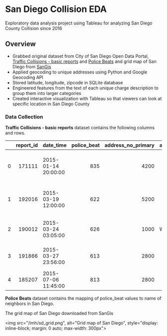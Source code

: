 # San Diego Collision EDA
Exploratory data analysis project using Tableau for analyzing San Diego County Collision since 2016

## Overview
- Grabbed original dataset from City of San Diego Open Data Portal, [Traffic Collisions - basic reports](https://data.sandiego.gov/datasets/police-collisions/) and [Police Beats](https://data.sandiego.gov/datasets/police-beats/) and grid map of San Diego from [SanGis](https://www.sangis.org/)
- Applied geocoding to unique addresses using Python and Google Geocoding API
- Stored latitude, longitude, zipcode in SQLite database
- Engineered features from the text of each unique charge description to group them into larger categories
- Created interactive visualization with Tableau so that viewers can look at specific location in San Diego County

### Data Collection
**Traffic Collisions - basic reports** dataset contains the following columns and rows.

|    |   report_id | date_time           |   police_beat |   address_no_primary | address_pd_primary   | address_road_primary   | address_sfx_primary   | address_pd_intersecting   | address_name_intersecting   | address_sfx_intersecting   | violation_section   | violation_type   | charge_desc                                            |   injured |   killed | hit_run_lvl   |
|---:|------------:|:--------------------|--------------:|---------------------:|:---------------------|:-----------------------|:----------------------|:--------------------------|:----------------------------|:---------------------------|:--------------------|:-----------------|:-------------------------------------------------------|----------:|---------:|:--------------|
|  0 |      171111 | 2015-01-14 20:00:00 |           835 |                 4200 |                      | JUNIPER                | STREET                |                           |                             |                            | MISC-HAZ            | VC               | MISCELLANEOUS HAZARDOUS VIOLATIONS OF THE VEHICLE CODE |         0 |        0 | MISDEMEANOR   |
|  1 |      192016 | 2015-03-19 12:00:00 |           622 |                 5200 |                      | LINDA VISTA            | ROAD                  |                           |                             |                            | MISC-HAZ            | VC               | MISCELLANEOUS HAZARDOUS VIOLATIONS OF THE VEHICLE CODE |         0 |        0 | MISDEMEANOR   |
|  2 |      190012 | 2015-03-24 03:05:00 |           626 |                 1000 | W                    | WASHINGTON             | STREET                |                           |                             |                            | 22107               | VC               | TURNING MOVEMENTS AND REQUIRED SIGNALS                 |         2 |        0 | nan           |
|  3 |      191866 | 2015-03-27 23:56:00 |           613 |                 2800 |                      | WORDEN                 | STREET                |                           |                             |                            | 22107               | VC               | TURNING MOVEMENTS AND REQUIRED SIGNALS                 |         1 |        0 | nan           |
|  4 |      185207 | 2015-07-06 11:45:00 |           813 |                 2800 |                      | EL CAJON               | BOULEVARD             |                           |                             |                            | 20002(A)            | VC               | HIT AND RUN                                            |         0 |        0 | MISDEMEANOR   |

**Police Beats** dataset contains the mapping of police_beat values to name of neighbors in San Diego.

The grid map of San Diego downloaded from SanGis

<img
  src="/imh/sd_grid.png",
  alt="Grid map of San Diego",
  style="display: inline-block; margin: 0 auto; max-width: 300px">
  
